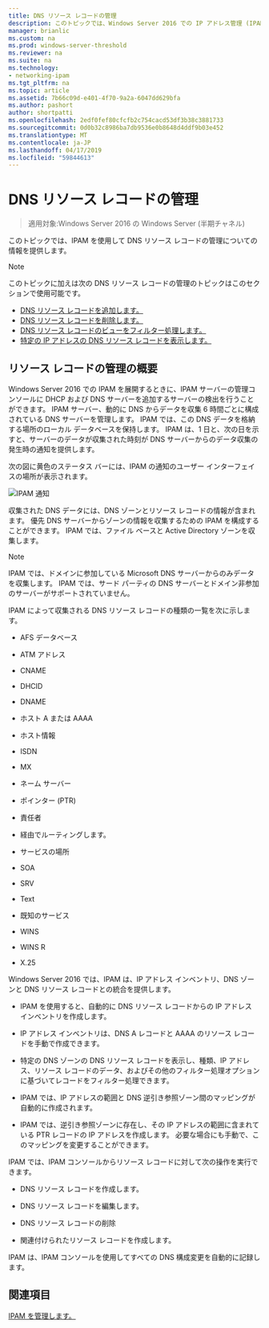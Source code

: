 ```yaml
---
title: DNS リソース レコードの管理
description: このトピックでは、Windows Server 2016 での IP アドレス管理 (IPAM) の管理ガイドの一部です。
manager: brianlic
ms.custom: na
ms.prod: windows-server-threshold
ms.reviewer: na
ms.suite: na
ms.technology:
- networking-ipam
ms.tgt_pltfrm: na
ms.topic: article
ms.assetid: 7b66c09d-e401-4f70-9a2a-6047dd629bfa
ms.author: pashort
author: shortpatti
ms.openlocfilehash: 2edf0fef80cfcfb2c754cacd53df3b38c3881733
ms.sourcegitcommit: 0d0b32c8986ba7db9536e0b8648d4ddf9b03e452
ms.translationtype: MT
ms.contentlocale: ja-JP
ms.lasthandoff: 04/17/2019
ms.locfileid: "59844613"
---
```

# <a name="dns-resource-record-management"></a>DNS リソース レコードの管理

>適用対象:Windows Server 2016 の Windows Server (半期チャネル)

このトピックでは、IPAM を使用して DNS リソース レコードの管理についての情報を提供します。  
  
> [!NOTE]  
> このトピックに加えは次の DNS リソース レコードの管理のトピックはこのセクションで使用可能です。  
>   
> -   [DNS リソース レコードを追加します。](../../technologies/ipam/Add-a-DNS-Resource-Record.md)  
> -   [DNS リソース レコードを削除します。](../../technologies/ipam/Delete-DNS-Resource-Records.md)  
> -   [DNS リソース レコードのビューをフィルター処理します。](../../technologies/ipam/Filter-the-View-of-DNS-Resource-Records.md)  
> -   [特定の IP アドレスの DNS リソース レコードを表示します。](../../technologies/ipam/View-DNS-Resource-Records-for-a-Specific-IP-Address.md)  
  
## <a name="resource-record-management-overview"></a>リソース レコードの管理の概要  
Windows Server 2016 での IPAM を展開するときに、IPAM サーバーの管理コンソールに DHCP および DNS サーバーを追加するサーバーの検出を行うことができます。 IPAM サーバー、動的に DNS からデータを収集 6 時間ごとに構成されている DNS サーバーを管理します。 IPAM では、この DNS データを格納する場所のローカル データベースを保持します。 IPAM は、1 日と、次の日を示すと、サーバーのデータが収集された時刻が DNS サーバーからのデータ収集の発生時の通知を提供します。  
  
次の図に黄色のステータス バーには、IPAM の通知のユーザー インターフェイスの場所が表示されます。  
  
![IPAM 通知](../../media/DNS-Resource-Record-Management/ipam_DataCollection_01.jpg)  
  
収集された DNS データには、DNS ゾーンとリソース レコードの情報が含まれます。 優先 DNS サーバーからゾーンの情報を収集するための IPAM を構成することができます。  IPAM では、ファイル ベースと Active Directory ゾーンを収集します。  
  
> [!NOTE]  
> IPAM では、ドメインに参加している Microsoft DNS サーバーからのみデータを収集します。 IPAM では、サード パーティの DNS サーバーとドメイン非参加のサーバーがサポートされていません。  
  
IPAM によって収集される DNS リソース レコードの種類の一覧を次に示します。  
  
-   AFS データベース  
  
-   ATM アドレス  
  
-   CNAME  
  
-   DHCID  
  
-   DNAME  
  
-   ホスト A または AAAA  
  
-   ホスト情報  
  
-   ISDN  
  
-   MX  
  
-   ネーム サーバー  
  
-   ポインター (PTR)  
  
-   責任者  
  
-   経由でルーティングします。  
  
-   サービスの場所  
  
-   SOA  
  
-   SRV  
  
-   Text  
  
-   既知のサービス  
  
-   WINS  
  
-   WINS R  
  
-   X.25  
  
Windows Server 2016 では、IPAM は、IP アドレス インベントリ、DNS ゾーンと DNS リソース レコードとの統合を提供します。  
  
-   IPAM を使用すると、自動的に DNS リソース レコードからの IP アドレス インベントリを作成します。  
  
-   IP アドレス インベントリは、DNS A レコードと AAAA のリソース レコードを手動で作成できます。  
  
-   特定の DNS ゾーンの DNS リソース レコードを表示し、種類、IP アドレス、リソース レコードのデータ、およびその他のフィルター処理オプションに基づいてレコードをフィルター処理できます。  
  
-   IPAM では、IP アドレスの範囲と DNS 逆引き参照ゾーン間のマッピングが自動的に作成されます。  
  
-   IPAM では、逆引き参照ゾーンに存在し、その IP アドレスの範囲に含まれている PTR レコードの IP アドレスを作成します。 必要な場合にも手動で、このマッピングを変更することができます。  
  
IPAM では、IPAM コンソールからリソース レコードに対して次の操作を実行できます。  
  
-   DNS リソース レコードを作成します。  
  
-   DNS リソース レコードを編集します。  
  
-   DNS リソース レコードの削除  
  
-   関連付けられたリソース レコードを作成します。  
  
IPAM は、IPAM コンソールを使用してすべての DNS 構成変更を自動的に記録します。  
  
## <a name="see-also"></a>関連項目  
[IPAM を管理します。](Manage-IPAM.md)  
  


